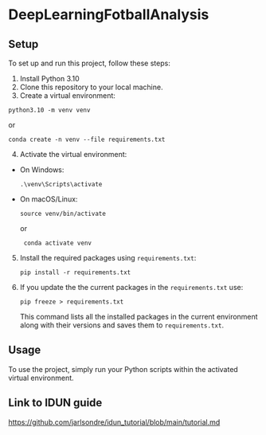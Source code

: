 # DeepLearningFotballAnalysis

## Setup

To set up and run this project, follow these steps:

1. Install Python 3.10
2. Clone this repository to your local machine.
3. Create a virtual environment:

  ```
  python3.10 -m venv venv 
  ```
or 
  ```
  conda create -n venv --file requirements.txt
  ```

4. Activate the virtual environment:

- On Windows:

  ```
  .\venv\Scripts\activate
  ```

- On macOS/Linux:

  ```
  source venv/bin/activate 
  ```
  or
  ```
   conda activate venv
  ```

5. Install the required packages using `requirements.txt`:

    ```
    pip install -r requirements.txt
    ```

6. If you update the the current packages in the `requirements.txt` use:
    ```
    pip freeze > requirements.txt
    ```
    This command lists all the installed packages in the current environment along with their versions and saves them to `requirements.txt`.

## Usage

To use the project, simply run your Python scripts within the activated virtual environment.

## Link to IDUN guide 
https://github.com/jarlsondre/idun_tutorial/blob/main/tutorial.md
